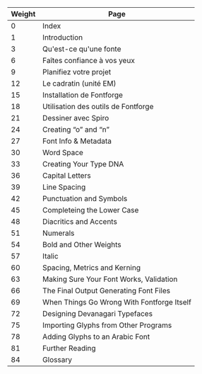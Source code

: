 | Weight | Page                                       |
|--------|--------------------------------------------|
| 0      | Index                                      |
| 1      | Introduction                               |
| 3      | Qu'est-ce qu'une fonte                     |
| 6      | Faîtes confiance à vos yeux                |
| 9      | Planifiez votre projet                     |
| 12     | Le cadratin (unité EM)                     |
| 15     | Installation de Fontforge                  |
| 18     | Utilisation des outils de Fontforge        |
| 21     | Dessiner avec Spiro                        |
| 24     | Creating “o” and “n”                       |
| 27     | Font Info & Metadata                       |
| 30     | Word Space                                 |
| 33     | Creating Your Type DNA                     |
| 36     | Capital Letters                            |
| 39     | Line Spacing                               |
| 42     | Punctuation and Symbols                    |
| 45     | Completeing the Lower Case                 |
| 48     | Diacritics and Accents                     |
| 51     | Numerals                                   |
| 54     | Bold and Other Weights                     |
| 57     | Italic                                     |
| 60     | Spacing, Metrics and Kerning               |
| 63     | Making Sure Your Font Works, Validation    |
| 66     | The Final Output Generating Font Files     |
| 69     | When Things Go Wrong With Fontforge Itself |
| 72     | Designing Devanagari Typefaces             |
| 75     | Importing Glyphs from Other Programs       |
| 78     | Adding Glyphs to an Arabic Font            |
| 81     | Further Reading                            |
| 84     | Glossary                                   |